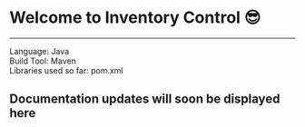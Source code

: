 # Welcome to Inventory Control 😎

<hr>

Language: Java <br>
Build Tool: Maven <br>
Libraries used so far: pom.xml

## Documentation updates will soon be displayed here
